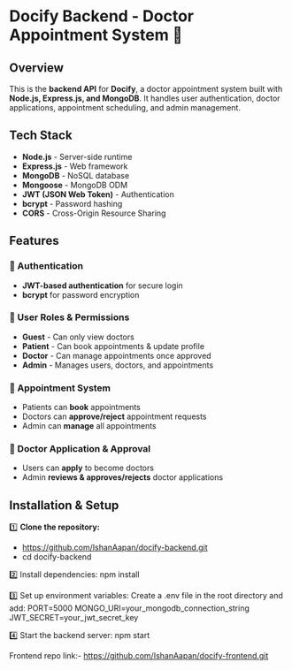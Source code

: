 # Docify Backend - Doctor Appointment System 🏥  

## Overview  
This is the **backend API** for **Docify**, a doctor appointment system built with **Node.js, Express.js, and MongoDB**. It handles user authentication, doctor applications, appointment scheduling, and admin management.  

## Tech Stack  
- **Node.js** - Server-side runtime  
- **Express.js** - Web framework  
- **MongoDB** - NoSQL database  
- **Mongoose** - MongoDB ODM  
- **JWT (JSON Web Token)** - Authentication  
- **bcrypt** - Password hashing  
- **CORS** - Cross-Origin Resource Sharing  

## Features  

### 🔹 Authentication  
- **JWT-based authentication** for secure login  
- **bcrypt** for password encryption  

### 🔹 User Roles & Permissions  
- **Guest** - Can only view doctors  
- **Patient** - Can book appointments & update profile  
- **Doctor** - Can manage appointments once approved  
- **Admin** - Manages users, doctors, and appointments  

### 🔹 Appointment System  
- Patients can **book** appointments  
- Doctors can **approve/reject** appointment requests  
- Admin can **manage** all appointments  

### 🔹 Doctor Application & Approval  
- Users can **apply** to become doctors  
- Admin **reviews & approves/rejects** doctor applications  

## Installation & Setup  

1️⃣ **Clone the repository:**  
- https://github.com/IshanAapan/docify-backend.git
- cd docify-backend

2️⃣ Install dependencies:
npm install

3️⃣ Set up environment variables:
Create a .env file in the root directory and add:
PORT=5000
MONGO_URI=your_mongodb_connection_string
JWT_SECRET=your_jwt_secret_key

4️⃣ Start the backend server:
npm start

Frontend repo link:- https://github.com/IshanAapan/docify-frontend.git
